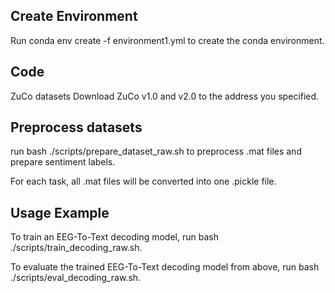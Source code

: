 ## Create Environment
Run conda env create -f environment1.yml to create the conda environment.

## Code
ZuCo datasets
Download ZuCo v1.0 and v2.0 to the address you specified.

## Preprocess datasets
run bash ./scripts/prepare_dataset_raw.sh to preprocess .mat files and prepare sentiment labels.

For each task, all .mat files will be converted into one .pickle file.
## Usage Example
To train an EEG-To-Text decoding model, run bash ./scripts/train_decoding_raw.sh.

To evaluate the trained EEG-To-Text decoding model from above, run bash ./scripts/eval_decoding_raw.sh.
